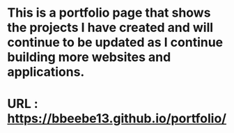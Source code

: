 # This is a portfolio page that shows the projects I have created and will continue to be updated as I continue building more websites and applications.

# URL : https://bbeebe13.github.io/portfolio/

